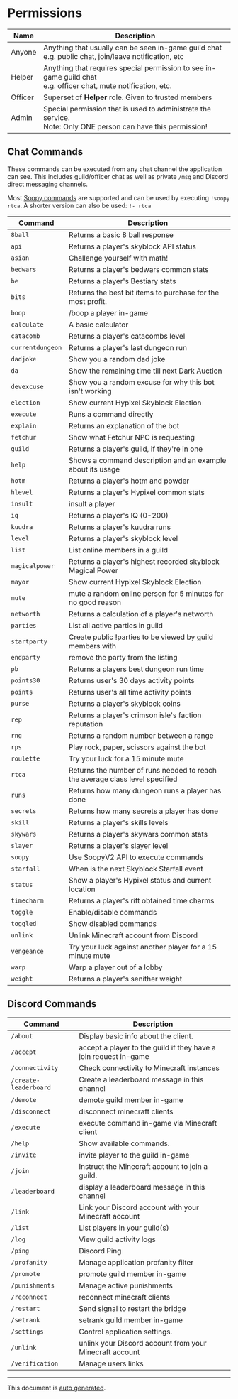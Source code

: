# Permissions

| Name    | Description                                                                                                        |
| ------- | ------------------------------------------------------------------------------------------------------------------ |
| Anyone  | Anything that usually can be seen in-game guild chat<br> e.g. public chat, join/leave notification, etc            |
| Helper  | Anything that requires special permission to see in-game guild chat<br> e.g. officer chat, mute notification, etc. |
| Officer | Superset of **Helper** role. Given to trusted members                                                              |
| Admin   | Special permission that is used to administrate the service.<br> Note: Only ONE person can have this permission!   |

## Chat Commands

These commands can be executed from any chat channel the application can see.
This includes guild/officer chat as well as private `/msg` and Discord direct messaging channels.

Most [Soopy commands](https://soopy.dev/commands) are supported and can be used by executing `!soopy rtca`.
A shorter version can also be used: `!- rtca`

| Command          | Description                                                                        |
| ---------------- | ---------------------------------------------------------------------------------- |
| `8ball`          | Returns a basic 8 ball response                                                    |
| `api`            | Returns a player's skyblock API status                                             |
| `asian`          | Challenge yourself with math!                                                      |
| `bedwars`        | Returns a player's bedwars common stats                                            |
| `be`             | Returns a player's Bestiary stats                                                  |
| `bits`           | Returns the best bit items to purchase for the most profit.                        |
| `boop`           | /boop a player in-game                                                             |
| `calculate`      | A basic calculator                                                                 |
| `catacomb`       | Returns a player's catacombs level                                                 |
| `currentdungeon` | Returns a player's last dungeon run                                                |
| `dadjoke`        | Show you a random dad joke                                                         |
| `da`             | Show the remaining time till next Dark Auction                                     |
| `devexcuse`      | Show you a random excuse for why this bot isn't working                            |
| `election`       | Show current Hypixel Skyblock Election                                             |
| `execute`        | Runs a command directly                                                            |
| `explain`        | Returns an explanation of the bot                                                  |
| `fetchur`        | Show what Fetchur NPC is requesting                                                |
| `guild`          | Returns a player's guild, if they're in one                                        |
| `help`           | Shows a command description and an example about its usage                         |
| `hotm`           | Returns a player's hotm and powder                                                 |
| `hlevel`         | Returns a player's Hypixel common stats                                            |
| `insult`         | insult a player                                                                    |
| `iq`             | Returns a player's IQ (0-200)                                                      |
| `kuudra`         | Returns a player's kuudra runs                                                     |
| `level`          | Returns a player's skyblock level                                                  |
| `list`           | List online members in a guild                                                     |
| `magicalpower`   | Returns a player's highest recorded skyblock Magical Power                         |
| `mayor`          | Show current Hypixel Skyblock Election                                             |
| `mute`           | mute a random online person for 5 minutes for no good reason                       |
| `networth`       | Returns a calculation of a player's networth                                       |
| `parties`        | List all active parties in guild                                                   |
| `startparty`     | Create public !parties to be viewed by guild members with <count> <time> <purpose> |
| `endparty`       | remove the party from the listing                                                  |
| `pb`             | Returns a players best dungeon run time                                            |
| `points30`       | Returns user's 30 days activity points                                             |
| `points`         | Returns user's all time activity points                                            |
| `purse`          | Returns a player's skyblock coins                                                  |
| `rep`            | Returns a player's crimson isle's faction reputation                               |
| `rng`            | Returns a random number between a range                                            |
| `rps`            | Play rock, paper, scissors against the bot                                         |
| `roulette`       | Try your luck for a 15 minute mute                                                 |
| `rtca`           | Returns the number of runs needed to reach the average class level specified       |
| `runs`           | Returns how many dungeon runs a player has done                                    |
| `secrets`        | Returns how many secrets a player has done                                         |
| `skill`          | Returns a player's skills levels                                                   |
| `skywars`        | Returns a player's skywars common stats                                            |
| `slayer`         | Returns a player's slayer level                                                    |
| `soopy`          | Use SoopyV2 API to execute commands                                                |
| `starfall`       | When is the next Skyblock Starfall event                                           |
| `status`         | Show a player's Hypixel status and current location                                |
| `timecharm`      | Returns a player's rift obtained time charms                                       |
| `toggle`         | Enable/disable commands                                                            |
| `toggled`        | Show disabled commands                                                             |
| `unlink`         | Unlink Minecraft account from Discord                                              |
| `vengeance`      | Try your luck against another player for a 15 minute mute                          |
| `warp`           | Warp a player out of a lobby                                                       |
| `weight`         | Returns a player's senither weight                                                 |

## Discord Commands

| Command               | Description                                                      |
| --------------------- | ---------------------------------------------------------------- |
| `/about`              | Display basic info about the client.                             |
| `/accept`             | accept a player to the guild if they have a join request in-game |
| `/connectivity`       | Check connectivity to Minecraft instances                        |
| `/create-leaderboard` | Create a leaderboard message in this channel                     |
| `/demote`             | demote guild member in-game                                      |
| `/disconnect`         | disconnect minecraft clients                                     |
| `/execute`            | execute command in-game via Minecraft client                     |
| `/help`               | Show available commands.                                         |
| `/invite`             | invite player to the guild in-game                               |
| `/join`               | Instruct the Minecraft account to join a guild.                  |
| `/leaderboard`        | display a leaderboard message in this channel                    |
| `/link`               | Link your Discord account with your Minecraft account            |
| `/list`               | List players in your guild(s)                                    |
| `/log`                | View guild activity logs                                         |
| `/ping`               | Discord Ping                                                     |
| `/profanity`          | Manage application profanity filter                              |
| `/promote`            | promote guild member in-game                                     |
| `/punishments`        | Manage active punishments                                        |
| `/reconnect`          | reconnect minecraft clients                                      |
| `/restart`            | Send signal to restart the bridge                                |
| `/setrank`            | setrank guild member in-game                                     |
| `/settings`           | Control application settings.                                    |
| `/unlink`             | unlink your Discord account from your Minecraft account          |
| `/verification`       | Manage users links                                               |

---

This document is [auto generated](../scripts/generate-documentation.ts).
